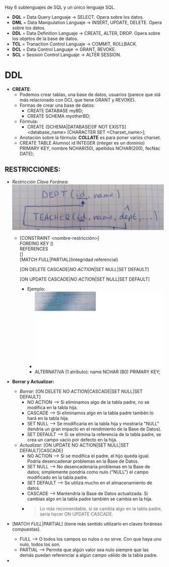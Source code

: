 Hay 6 sublenguajes de SQL y un único lenguaje SQL.
- **DQL** = Data Query Languaje -> SELECT. Opera sobre los datos.
- **DML** = Data Manipulation Languaje -> INSERT, UPDATE, DELETE. Opera sobre los datos.
- **DDL** = Data Definition Languaje -> CREATE, ALTER, DROP. Opera sobre los objetos de la base de datos.
- **TCL** = Tranaction Control Languaje -> COMMIT, ROLLBACK. 
- **DCL** = Data Control Languaje -> GRANT, REVOKE.
- **SCL** = Session Control Languaje -> ALTER SESSION.

# DDL #
- **CREATE**: 
  - Podemos crear tablas, una base de datos, usuarios (parece que stá más relacionado con DCL que tiene GRANT y REVOKE).
  - Formas de crear una base de datos:
    - CREATE DATABASE myBD;
    - CREATE SCHEMA myotherBD;
  - Fórmula:
    - CREATE (SCHEMA|DATABASE)[IF NOT EXISTS] <database_name>
             [CHARACTER SET <Charset_name>];
  - Anotación sobre la fórmula: **COLLATE** es para poner varios charset.
  - CREATE TABLE Alumno(
        id INTEGER (integer es un dominio) PRIMARY KEY,
        nombre NCHAR(50),
        apellidos NCHAR(200),
        fecNac DATE);    
         
## **RESTRICCIONES:**
  - *Restricción Clave Foránea*:
     ![Error](Imagenes/IMG_20200302_105054_596.jpg)
    - [CONSTRAINT <nombre-restricción>]         
        FOREING KEY (<atributos>)          
        REFERENCES <nombre-tabla-referenciada>          
                    [<atributos-refereniados>]          
      [MATCH *FULL*|PARTIAL](integridad referencial)    
              
      [ON DELETE CASCADE|*NO ACTION*|SET NULL|SET DEFAULT]    
            
      [ON UPDATE CASCADE|*NO ACTION*|SET NULL|SET DEFAULT]     

      - Ejemplo: 
        - ![Error](Imagenes/foto2.png)    
        - ALTERNATIVA (1 atributo): name NCHAR (80) PRIMARY KEY;      
        
  - **Borrar y Actualizar:**
    - *Borrar:* [ON DELETE *NO ACTION*|CASCADE|SET NULL|SET DEFAULT]
      - NO ACTION --> Si eliminamos algo de la tabla padre, no se modifica en la tabla hija.  
      - CASCADE --> Si eliminamos algo en la tabla padre tambén lo hará en la tabla hija.  
      - SET NULL --> Se modificaría en la tabla hija y mostraría "NULL" (tendría un gran impacto en el rendimiento de la Base de Datos).  
      - SET DEFAULT --> Si se elimina la referencia de la tabla padre, se crea un campo vacío por defecto en la hija.  
    - *Actualizar:* [ON UPDATE NO ACTION|SET NULL|SET DEFAULT|CASCADE]  
      -  NO ACTION --> Si se modifica el padre, el hijo queda igual. Podría desencadenar problemas en la Base de Datos.  
      -  SET NULL --> No desencadenaría problemas en la Base de datos; simplemente pondría como nulo ("NULL") el campo modificado en la tabla padre.  
      -  SET DEFAULT --> Se utiliza mucho en el almacenamiento de datos.  
      -  CASCADE --> Mantendría la Base de Datos actualizada. Si cambias algo en la tabla padre también se cambia en la hija.  
      - > Lo más recomendable, si se cambia algo en la tabla padre, sería hacer ON UPDATE CASCADE.     
          
  - [MATCH *FULL*|PARTIAL] (tiene más sentido utilizarlo en claves foráneas compuestas).
    - FULL --> O todos los campos so nulos o no sirve. Con que haya uno nulo, todos los son.   
    - PARTIAL --> Permite que algún valor sea nulo siempre que las demás puedan referenciar a algún campo válido de la tabla padre.  
  
  - 
